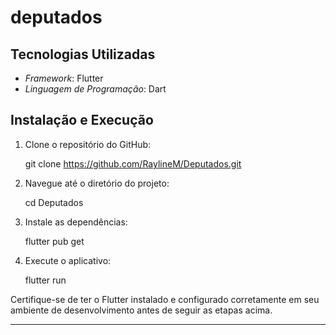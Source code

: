 # deputados
## Tecnologias Utilizadas

- *Framework*: Flutter
- *Linguagem de Programação*: Dart

## Instalação e Execução

1. Clone o repositório do GitHub:
    
    git clone https://github.com/RaylineM/Deputados.git
    
2. Navegue até o diretório do projeto:
    
    cd Deputados
    
3. Instale as dependências:
    
    flutter pub get
    
4. Execute o aplicativo:
    
    flutter run
    

Certifique-se de ter o Flutter instalado e configurado corretamente em seu ambiente de desenvolvimento antes de seguir as etapas acima.

---
